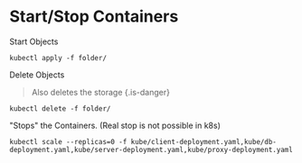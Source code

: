 # Start/Stop Containers

Start Objects

```
kubectl apply -f folder/
```

Delete Objects

> Also deletes the storage
> {.is-danger}

```
kubectl delete -f folder/
```

"Stops" the Containers. (Real stop is not possible in k8s)

```
kubectl scale --replicas=0 -f kube/client-deployment.yaml,kube/db-deployment.yaml,kube/server-deployment.yaml,kube/proxy-deployment.yaml
```
